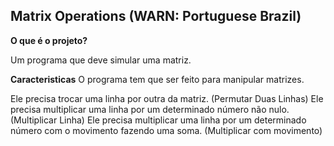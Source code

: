 ## Matrix Operations (WARN: Portuguese Brazil)

**O que é o projeto?**

Um programa que deve simular uma matriz.

**Caracteristicas**
O programa tem que ser feito para manipular matrizes.

Ele precisa trocar uma linha por outra da matriz. (Permutar Duas Linhas)
Ele precisa multiplicar uma linha por um determinado número não nulo. (Multiplicar Linha)
Ele precisa multiplicar uma linha por um determinado número com o movimento fazendo uma soma. (Multiplicar com movimento)
